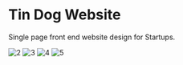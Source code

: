 # Tin Dog Website
Single page front end website design for Startups.

<img src="https://i.ibb.co/9ZT316V/2.jpg" alt="2" border="0">
<img src="https://i.ibb.co/RTgtnFR/3.jpg" alt="3" border="0">
<img src="https://i.ibb.co/c3KyQk8/4.jpg" alt="4" border="0">
<img src="https://i.ibb.co/HrrQbNZ/5.jpg" alt="5" border="0">
